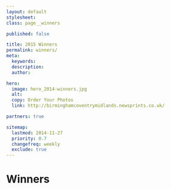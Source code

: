 ```yaml
---
layout: default
stylesheet:
class: page__winners

published: false

title: 2015 Winners
permalink: winners/
meta:
  keywords:
  description:
  author:

hero:
  image: hero_2014-winners.jpg
  alt:
  copy: Order Your Photos
  link: http://birminghamcoventrymidlands.newsprints.co.uk/

partners: true

sitemap:
  lastmod: 2014-11-27
  priority: 0.7
  changefreq: weekly
  exclude: true
---
```



# Winners
